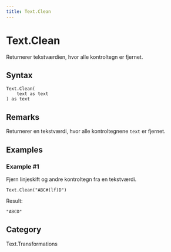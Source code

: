 ```yaml
---
title: Text.Clean
---
```


# Text.Clean


Returnerer tekstværdien, hvor alle kontroltegn er fjernet.


## Syntax

```powerquery
Text.Clean(
    text as text
) as text
```


## Remarks

Returnerer en tekstværdi, hvor alle kontroltegnene <code>text</code> er fjernet.


## Examples

### Example #1 
Fjern linjeskift og andre kontroltegn fra en tekstværdi.
```powerquery
Text.Clean("ABC#(lf)D")
```

Result: 
```powerquery
"ABCD"
```




## Category
Text.Transformations
